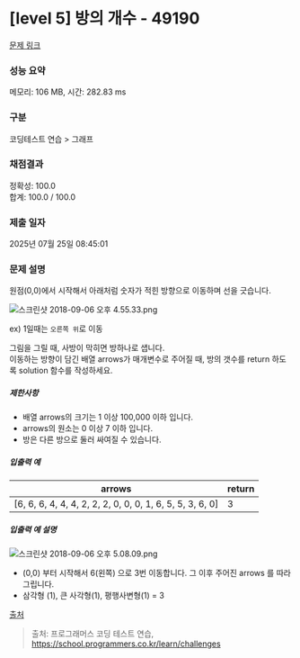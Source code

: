 # [level 5] 방의 개수 - 49190 

[문제 링크](https://school.programmers.co.kr/learn/courses/30/lessons/49190) 

### 성능 요약

메모리: 106 MB, 시간: 282.83 ms

### 구분

코딩테스트 연습 > 그래프

### 채점결과

정확성: 100.0<br/>합계: 100.0 / 100.0

### 제출 일자

2025년 07월 25일 08:45:01

### 문제 설명

<p>원점(0,0)에서 시작해서 아래처럼 숫자가 적힌 방향으로 이동하며 선을 긋습니다.</p>

<p><img src="https://grepp-programmers.s3.amazonaws.com/files/ybm/ec8f232bf0/a47a6c2e-ec84-4bfb-9d4b-ff3ba589b42a.png" title="" alt="스크린샷 2018-09-06 오후 4.55.33.png"></p>

<p>ex) 1일때는 <code>오른쪽 위</code>로 이동</p>

<p>그림을 그릴 때, 사방이 막히면 방하나로 샙니다. <br>
이동하는 방향이 담긴 배열 arrows가 매개변수로 주어질 때, 방의 갯수를 return 하도록 solution 함수를 작성하세요.</p>

<h5>제한사항</h5>

<ul>
<li>배열 arrows의 크기는 1 이상 100,000 이하 입니다.</li>
<li>arrows의 원소는 0 이상 7 이하 입니다. </li>
<li>방은 다른 방으로 둘러 싸여질 수 있습니다.</li>
</ul>

<h5>입출력 예</h5>
<table class="table">
        <thead><tr>
<th>arrows</th>
<th>return</th>
</tr>
</thead>
        <tbody><tr>
<td>[6, 6, 6, 4, 4, 4, 2, 2, 2, 0, 0, 0, 1, 6, 5, 5, 3, 6, 0]</td>
<td>3</td>
</tr>
</tbody>
      </table>
<h5>입출력 예 설명</h5>

<p><img src="https://grepp-programmers.s3.amazonaws.com/files/ybm/74fd8df438/22a1ee81-75a6-4220-bd15-6230e35e2931.png" title="" alt="스크린샷 2018-09-06 오후 5.08.09.png"></p>

<ul>
<li>(0,0) 부터 시작해서 6(왼쪽) 으로 3번 이동합니다. 그 이후 주어진 arrows 를 따라 그립니다.</li>
<li>삼각형 (1), 큰 사각형(1), 평행사변형(1) = 3</li>
</ul>

<p><a href="http://hsin.hr/2008/final/second_day/tasks.pdf" target="_blank" rel="noopener">출처</a></p>


> 출처: 프로그래머스 코딩 테스트 연습, https://school.programmers.co.kr/learn/challenges